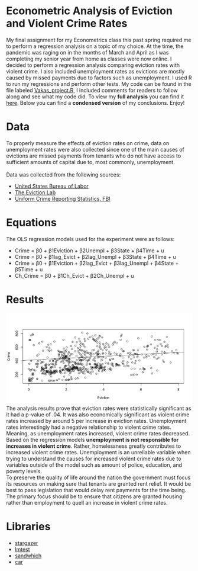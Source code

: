 # Econometric Analysis of Eviction and Violent Crime Rates 
My final assignment for my Econometrics class this past spring required me to perform a regression analysis on a topic of my choice. At the time, the pandemic was raging on in the months of March and April as I was completing my senior year from home as classes were now online. I decided to perform a regression analysis comparing eviction rates with violent crime. I also included unemployment rates as evictions are mostly caused by missed payments due to factors such as unemployment. I used R to run my regressions and perform other tests. My code can be found in the file labeled <a href="https://github.com/vakas-786/Regression-Analysis-Eviction-and-Crime-Rates/blob/main/Vakas_project.R">Vakas_project.R</a>, I included comments for readers to follow along and see what my code did. To view my <b>full analysis</b> you can find it <a href="https://vakas-786.github.io/Regression-Analysis-Eviction-and-Crime-Rates/Econometrics%20Final%20Paper.pdf">here</a>. Below you can find a <b>condensed version</b> of my conclusions. Enjoy!

# Data 
To properly measure the effects of eviction rates on crime, data on unemployment rates were also collected since one of the main causes of evictions are missed payments from tenants who do not have access to sufficient amounts of capital due to, most commonly, unemployment.<br></br>
Data was collected from the following sources:
* <a href="https://www.bls.gov/">United States Bureau of Labor</a>
* <a href="https://evictionlab.org/">The Eviction Lab</a>
* <a href="https://www.ucrdatatool.gov/Search/Crime/State/RunCrimeStatebyState.cfm">Uniform Crime Reporting Statistics, FBI</a>

# Equations 
The OLS regression models used for the experiment were as follows:

* Crime = β0 + β1Eviction + β2Unempl + β3State + β4Time + u
* Crime = β0 + β1lag_Evict + β2lag_Unempl + β3State + β4Time + u
* Crime = β0 + β1Eviction + β2lag_Evict + β3lag_Unempl + β4State + β5Time + u
* Ch_Crime = β0 + β1Ch_Evict + β2Ch_Unempl + u

# Results 
<img src="/graphs/Regression Evic, Unempl, Crime.png" />
The analysis results prove that eviction rates were statistically significant as it had a p-value of .04. It was also economically significant as violent crime rates increased by around 5 per increase in eviction rates. Unemployment rates interestingly had a negative relationship to violent crime rates. Meaning, as unemployment rates increased, violent crime rates decreased. Based on the regression models <b>unemployment is not responsible for increases in violent crime</b>. Rather, homelessness greatly contributes to increased violent crime rates. Unemployment is an unreliable variable when trying to understand the causes for increased violent crime rates due to variables outside of the model such as amount of police, education, and poverty levels. <br>   To preserve the quality of life around the nation the government must focus its resources on making sure that tenants are granted rent relief. It would be best to pass legislation that would delay rent payments for the time being. The primary focus should be to ensure that citizens are granted housing rather than employment to quell an increase in violent crime rates.


# Libraries 
* <a href="https://www.rdocumentation.org/packages/stargazer/versions/5.2.2/topics/stargazer">stargazer<a/>
* <a href="https://www.rdocumentation.org/packages/lmtest/versions/0.9-38">lmtest</a>
* <a href="https://cran.r-project.org/web/packages/sandwich/index.html">sandwhich</a>
* <a href="https://cran.r-project.org/web/packages/car/index.html">car</a>
